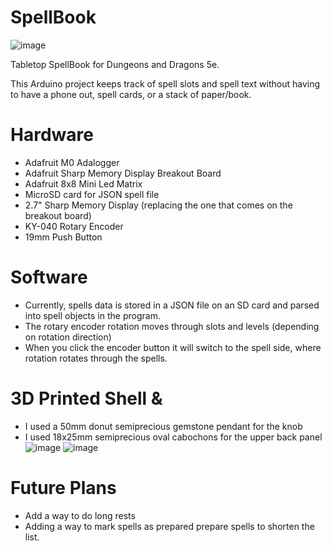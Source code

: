 # SpellBook

![image](https://user-images.githubusercontent.com/38335227/82676829-db814480-9bfb-11ea-97d4-c40af538b854.png)

Tabletop SpellBook for Dungeons and Dragons 5e.

This Arduino project keeps track of spell slots and spell text without having to have a phone out, spell cards, or a stack of paper/book.

# Hardware
* Adafruit M0 Adalogger
* Adafruit Sharp Memory Display Breakout Board
* Adafruit 8x8 Mini Led Matrix
* MicroSD card for JSON spell file
* 2.7" Sharp Memory Display (replacing the one that comes on the breakout board)
* KY-040 Rotary Encoder
* 19mm Push Button

# Software
* Currently, spells data is stored in a JSON file on an SD card and parsed into spell objects in the program.
* The rotary encoder rotation moves through slots and levels (depending on rotation direction)
* When you click the encoder button it will switch to the spell side, where rotation rotates through the spells.

# 3D Printed Shell & 
* I used a 50mm donut semiprecious gemstone pendant for the knob
* I used 18x25mm semiprecious oval cabochons for the upper back panel
![image](https://user-images.githubusercontent.com/38335227/82676911-01a6e480-9bfc-11ea-9411-a797c4ffbcaf.png)
![image](https://user-images.githubusercontent.com/38335227/82676941-0ec3d380-9bfc-11ea-9f65-5e3f2b848600.png)



# Future Plans
* Add a way to do long rests
* Adding a way to mark spells as prepared prepare spells to shorten the list.
